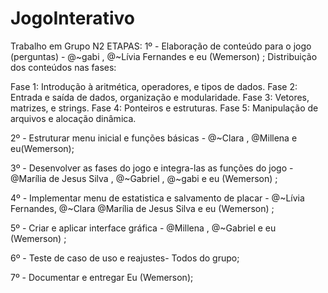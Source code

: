 # JogoInterativo
Trabalho em Grupo N2
ETAPAS:
1º - Elaboração de conteúdo para o jogo (perguntas) - @~gabi , @~Lívia Fernandes e eu (Wemerson) ;
Distribuição dos conteúdos nas fases: 

Fase 1: Introdução à aritmética, operadores, e tipos de dados.
Fase 2: Entrada e saída de dados, organização e modularidade.
Fase 3: Vetores, matrizes, e strings.
Fase 4: Ponteiros e estruturas.
Fase 5: Manipulação de arquivos e alocação dinâmica.

2º - Estruturar menu inicial e funções básicas - @~Clara , @Millena e eu(Wemerson);

3º - Desenvolver as fases do jogo e integra-las as funções do jogo - @Marília de Jesus Silva , @~Gabriel , @~gabi e eu (Wemerson) ;

4º - Implementar menu de estatistica e salvamento de placar - @~Lívia Fernandes, @~Clara @Marília de Jesus Silva e eu (Wemerson) ;

5º - Criar e aplicar interface gráfica - @Millena , @~Gabriel  e eu (Wemerson) ;

6º - Teste de caso de uso e reajustes- Todos do grupo;

7º - Documentar e entregar Eu (Wemerson);
